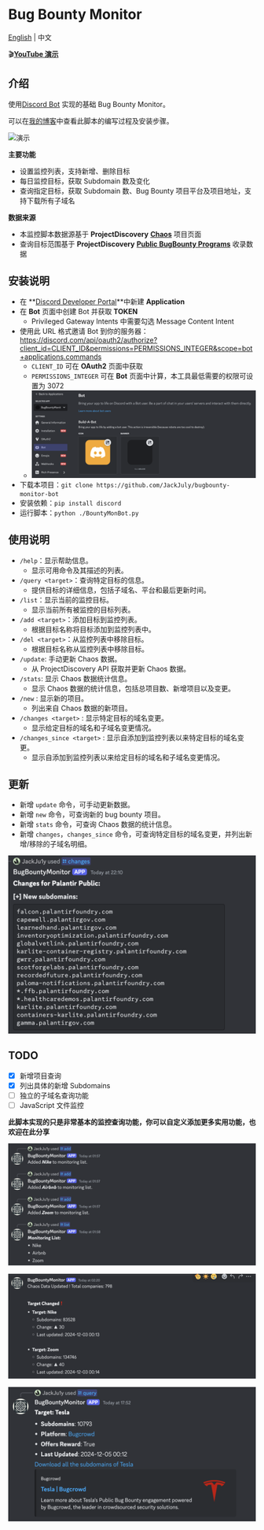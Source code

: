 # Bug Bounty Monitor

[English](README.md) | 中文

🎬[**YouTube 演示**](https://www.youtube.com/watch?v=31ocxVjui-M)

## 介绍

使用[Discord Bot](https://discord.com/) 实现的基础 Bug Bounty Monitor。

可以在[我的博客](https://www.ju1y.top/blogs/4)中查看此脚本的编写过程及安装步骤。

![演示](screenshots/demo.gif)

**主要功能**

- 设置监控列表，支持新增、删除目标
- 每日监控目标，获取 Subdomain 数及变化
- 查询指定目标，获取 Subdomain 数、Bug Bounty 项目平台及项目地址，支持下载所有子域名

**数据来源**

- 本监控脚本数据源基于 **ProjectDiscovery** [**Chaos**](https://chaos.projectdiscovery.io/) 项目页面
- 查询目标范围基于 **ProjectDiscovery** [**Public BugBounty Programs**](https://github.com/projectdiscovery/public-bugbounty-programs) 收录数据

## 安装说明

- 在 **[Discord Developer Portal](https://discord.com/developers/applications)**中新建 **Application**
- 在 **Bot** 页面中创建 Bot 并获取 **TOKEN**
  - Privileged Gateway Intents 中需要勾选 Message Content Intent
- 使用此 URL 格式邀请 Bot 到你的服务器：https://discord.com/api/oauth2/authorize?client_id=CLIENT_ID&permissions=PERMISSIONS_INTEGER&scope=bot+applications.commands
  - `CLIENT_ID` 可在 **OAuth2** 页面中获取
  - `PERMISSIONS_INTEGER` 可在 **Bot** 页面中计算，本工具最低需要的权限可设置为 3072
  - ![截图](screenshots/04.png)
- 下载本项目：`git clone https://github.com/JackJuly/bugbounty-monitor-bot`
- 安装依赖：`pip install discord`
- 运行脚本：`python ./BountyMonBot.py`

## 使用说明

- `/help`：显示帮助信息。
  - 显示可用命令及其描述的列表。
- `/query <target>`：查询特定目标的信息。
  - 提供目标的详细信息，包括子域名、平台和最后更新时间。
- `/list`：显示当前的监控目标。
  - 显示当前所有被监控的目标列表。
- `/add <target>`：添加目标到监控列表。
  - 根据目标名称将目标添加到监控列表中。
- `/del <target>`：从监控列表中移除目标。
  - 根据目标名称从监控列表中移除目标。
- `/update`: 手动更新 Chaos 数据。
  - 从 ProjectDiscovery API 获取并更新 Chaos 数据。
- `/stats`: 显示 Chaos 数据统计信息。
  - 显示 Chaos 数据的统计信息，包括总项目数、新增项目以及变更。
- `/new` : 显示新的项目。
  - 列出来自 Chaos 数据的新项目。
- `/changes <target>` : 显示特定目标的域名变更。
  - 显示给定目标的域名和子域名变更情况。
- `/changes_since <target>` : 显示自添加到监控列表以来特定目标的域名变更。
  - 显示自添加到监控列表以来给定目标的域名和子域名变更情况。

## 更新

- 新增 `update` 命令，可手动更新数据。
- 新增 `new` 命令，可查询新的 bug bounty 项目。
- 新增 `stats` 命令，可查询 Chaos 数据的统计信息。
- 新增 `changes`，`changes_since` 命令，可查询特定目标的域名变更，并列出新增/移除的子域名明细。

![截图](screenshots/05.png)

## TODO

- [x] 新增项目查询
- [x] 列出具体的新增 Subdomains
- [ ] 独立的子域名查询功能
- [ ] JavaScript 文件监控

**此脚本实现的只是非常基本的监控查询功能，你可以自定义添加更多实用功能，也欢迎在此分享**

![截图](screenshots/01.png)

![截图](screenshots/02.png)

![截图](screenshots/03.png)
